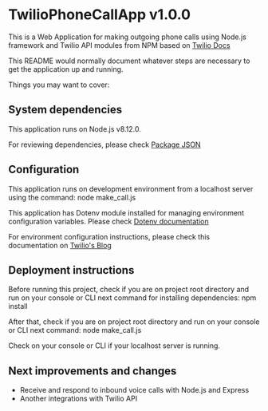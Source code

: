 # TwilioPhoneCallApp v1.0.0

This is a Web Application for making outgoing phone calls using Node.js framework and Twilio API modules from NPM based on [Twilio Docs](https://www.twilio.com/docs/voice/quickstart/node)

This README would normally document whatever steps are necessary to get the
application up and running.

Things you may want to cover:

## System dependencies

This application runs on Node.js v8.12.0.

For reviewing dependencies, please check [Package JSON](package.json)

## Configuration

This application runs on development environment from a localhost server using the command: node make_call.js

This application has Dotenv module installed for managing environment configuration variables. Please check [Dotenv documentation](https://www.npmjs.com/package/dotenv)

For environment configuration instructions, please check this documentation on [Twilio's Blog](https://www.twilio.com/blog/2017/01/how-to-set-environment-variables.html)

## Deployment instructions

Before running this project, check if you are on project root directory and run on your console or CLI next command for installing dependencies:
npm install

After that, check if you are on project root directory and run on your console or CLI next command:
node make_call.js

Check on your console or CLI if your localhost server is running.

## Next improvements and changes

* Receive and respond to inbound voice calls with Node.js and Express
* Another integrations with Twilio API